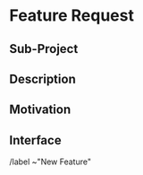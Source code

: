 # Feature Request
<!-- If you feel a heading is irrelevant, just leave it empty or remove it. -->

## Sub-Project
<!-- Can you specify which sub-project(s) this is relevant to? -->

## Description
<!-- Explain what this is about, try to use full sentences, and make your point clear. -->

## Motivation
<!--
  Why is this a feature that should be implemented here rather than in your own project using it?
  What makes this fundamental, or reusable, or of demand to other developers?
-->

## Interface
<!--
  In some cases you may wish to propose an interface or method names
  to help describe how you'd want to use this, or for others to discuss
  and improve ahead of time before final implementation.
-->

/label ~"New Feature" 
